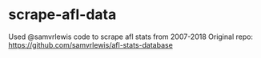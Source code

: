 # scrape-afl-data

Used @samvrlewis code to scrape afl stats from 2007-2018
Original repo: https://github.com/samvrlewis/afl-stats-database
